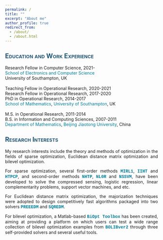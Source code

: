 ```yaml
---
permalink: /
title: ""
excerpt: "About me"
author_profile: true
redirect_from: 
  - /about/
  - /about.html
---
```



<a style="color:#225675; font-variant: small-caps">Education and Work Experience</a>
---
Research Fellow in Computer Science, 2021- <br>
<a style="text-decoration:none; color:#007D98" href='https://www.ecs.soton.ac.uk/' target="_blank">School of Electronics and Computer Science</a><br>
University of Southampton, UK  <br>
<br>
Teaching Fellow in Operational Research, 2020-2021 <br>
Research Fellow in Operational Research, 2017-2020<br>
PhD in  Operational Research, 2014-2017 <br>
<a style="text-decoration:none; color:#007D98" href='https://www.southampton.ac.uk/maths' target="_blank">School of Mathematics</a>, <a style="text-decoration:none; color:#007D98" href='https://www.southampton.ac.uk/' target="_blank">University of Southampton</a>, UK <br>
<br>
M.S. in Operational Research, 2011-2014 <br>
B.S. in Information and Computing Sciences, 2007-2011 <br>
<a style="text-decoration:none; color:#007D98" href='http://en.sci.njtu.edu.cn/Department/DepartmentofMathematics/index.htm' target="_blank">Department of Mathematics</a>, <a style="text-decoration:none; color:#007D98" href='http://en.njtu.edu.cn/' target="_blank">Beijing Jiaotong University</a>, China 

<a style="color:#225675; font-variant: small-caps">Research Interests</a>
---

<p><div style="text-align:justify;"> 
My research interests include the theory and methods of optimization in the fields of sparse optimization,  Euclidean distance matrix optimization and bilevel
  optimization. </div></p> 
  
<p><div style="text-align:justify"> 
 For sparse  optimization, several first-order methods <a style="font-weight: bold; font-family:'Courier New'; text-decoration:none; color:#007D98" href="https://github.com/ShenglongZhou/MIRL1" target="_blank">MIRL1</a>, <a style="font-weight: bold; font-family:'Courier New'; text-decoration:none; color:#007D98" href="https://github.com/ShenglongZhou/IIHT" target="_blank">IIHT</a> and <a style="font-weight: bold; font-family:'Courier New'; text-decoration:none; color:#007D98" href="https://github.com/ShenglongZhou/HTPCP" target="_blank">HTPCP</a>, and second-order methods  <a style="font-weight: bold; font-family:'Courier New'; text-decoration:none; color:#007D98" href="https://github.com/ShenglongZhou/NHTPver2" target="_blank">NHTP</a>, <a style="font-weight: bold; font-family:'Courier New'; text-decoration:none; color:#007D98" href="https://github.com/ShenglongZhou/NHTPver2" target="_blank">NL0R</a> and <a style="font-weight: bold; font-family:'Courier New'; text-decoration:none; color:#007D98" href="https://github.com/ShenglongZhou/NHTPver2" target="_blank">NSSVM</a>, have been developed to solve the compressed sensing, logistic regression, linear complementarity problems, support vector machines, and etc.  
</div></p>

<p><div style="text-align:justify">
 For Euclidean distance matrix optimization, the majorization techniques were adopted to design competitively fast algorithms packaged into two solvers <a style="font-weight: bold; font-family:'Courier New'; text-decoration:none; color:#007D98" href="https://github.com/ShenglongZhou/PREEEDM" target="_blank">PREEEDM</a> and <a style="font-weight: bold; font-family:'Courier New'; text-decoration:none; color:#007D98" href="https://github.com/ShenglongZhou/SQREDM" target="_blank">SQREDM</a>. 
</div></p>

 <p><div style="text-align:justify">
 For bilevel optimization, a Matlab-based <a style="font-weight: bold; font-family:'Courier New'; text-decoration:none;  color:#007D98" href="https://biopt.github.io/" target="_blank">BiOpt Toolbox</a> has been created, aiming at providing a platform on which users can test a wide range collection of bilevel optimization examples from <a style="font-weight: bold; font-family:'Courier New'; text-decoration:none;  color:#007D98" href="https://biopt.github.io/" target="_blank">BOLIBver2</a> through three self-provided solvers and several useful tools. 
</div></p>
